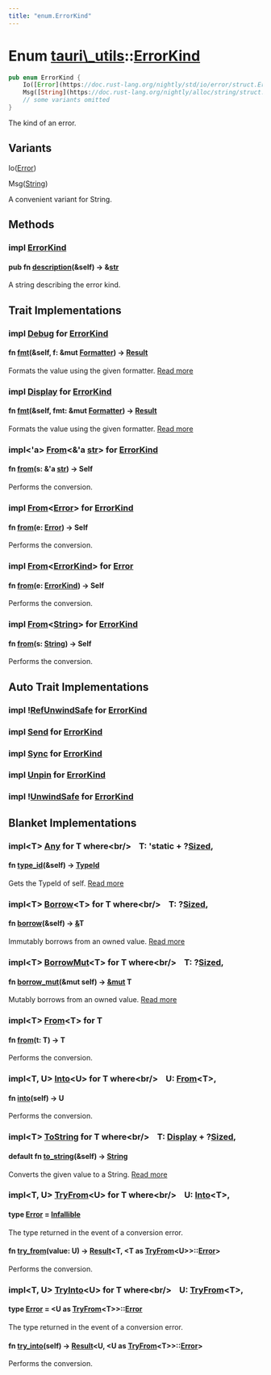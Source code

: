 ```yaml
---
title: "enum.ErrorKind"
---
```


Enum [tauri\\\_utils](/docs/api/rust/tauri\_utils/index.html)::[ErrorKind](/docs/api/rust/tauri\_utils/)
========================================================================================================

```rust
pub enum ErrorKind {
    Io([Error](https://doc.rust-lang.org/nightly/std/io/error/struct.Error.html "struct std::io::error::Error")),
    Msg([String](https://doc.rust-lang.org/nightly/alloc/string/struct.String.html "struct alloc::string::String")),
    // some variants omitted
}
```

The kind of an error.

Variants
--------

<span>Io([Error](https://doc.rust-lang.org/nightly/std/io/error/struct.Error.html "struct std::io::error::Error"))</span>

<span>Msg([String](https://doc.rust-lang.org/nightly/alloc/string/struct.String.html "struct alloc::string::String"))</span>

A convenient variant for String.

Methods
-------

### <span>impl [ErrorKind](/docs/api/rust/tauri\_utils/../tauri\_utils/enum.ErrorKind.html "enum tauri\_utils::ErrorKind")</span>

#### <span>pub fn [description](/docs/api/rust/tauri\_utils/about:blank#method.description)(&self) -&gt; &[str](https://doc.rust-lang.org/nightly/std/primitive.str.html)</span>

A string describing the error kind.

Trait Implementations
---------------------

### <span>impl [Debug](https://doc.rust-lang.org/nightly/core/fmt/trait.Debug.html "trait core::fmt::Debug") for [ErrorKind](/docs/api/rust/tauri\_utils/../tauri\_utils/enum.ErrorKind.html "enum tauri\_utils::ErrorKind")</span>

#### <span>fn [fmt](https://doc.rust-lang.org/nightly/core/fmt/trait.Debug.html#tymethod.fmt)(&self, f: &mut [Formatter](https://doc.rust-lang.org/nightly/core/fmt/struct.Formatter.html "struct core::fmt::Formatter")) -&gt; [Result](https://doc.rust-lang.org/nightly/core/fmt/type.Result.html "type core::fmt::Result")</span>

Formats the value using the given formatter. [Read more](https://doc.rust-lang.org/nightly/core/fmt/trait.Debug.html#tymethod.fmt)

### <span>impl [Display](https://doc.rust-lang.org/nightly/core/fmt/trait.Display.html "trait core::fmt::Display") for [ErrorKind](/docs/api/rust/tauri\_utils/../tauri\_utils/enum.ErrorKind.html "enum tauri\_utils::ErrorKind")</span>

#### <span>fn [fmt](https://doc.rust-lang.org/nightly/core/fmt/trait.Display.html#tymethod.fmt)(&self, fmt: &mut [Formatter](https://doc.rust-lang.org/nightly/core/fmt/struct.Formatter.html "struct core::fmt::Formatter")) -&gt; [Result](https://doc.rust-lang.org/nightly/core/fmt/type.Result.html "type core::fmt::Result")</span>

Formats the value using the given formatter. [Read more](https://doc.rust-lang.org/nightly/core/fmt/trait.Display.html#tymethod.fmt)

### <span>impl&lt;'a&gt; [From](https://doc.rust-lang.org/nightly/core/convert/trait.From.html "trait core::convert::From")&lt;&'a [str](https://doc.rust-lang.org/nightly/std/primitive.str.html)&gt; for [ErrorKind](/docs/api/rust/tauri\_utils/../tauri\_utils/enum.ErrorKind.html "enum tauri\_utils::ErrorKind")</span>

#### <span>fn [from](https://doc.rust-lang.org/nightly/core/convert/trait.From.html#tymethod.from)(s: &'a [str](https://doc.rust-lang.org/nightly/std/primitive.str.html)) -&gt; Self</span>

Performs the conversion.

### <span>impl [From](https://doc.rust-lang.org/nightly/core/convert/trait.From.html "trait core::convert::From")&lt;[Error](/docs/api/rust/tauri\_utils/../tauri\_utils/struct.Error.html "struct tauri\_utils::Error")&gt; for [ErrorKind](/docs/api/rust/tauri\_utils/../tauri\_utils/enum.ErrorKind.html "enum tauri\_utils::ErrorKind")</span>

#### <span>fn [from](https://doc.rust-lang.org/nightly/core/convert/trait.From.html#tymethod.from)(e: [Error](/docs/api/rust/tauri\_utils/../tauri\_utils/struct.Error.html "struct tauri\_utils::Error")) -&gt; Self</span>

Performs the conversion.

### <span>impl [From](https://doc.rust-lang.org/nightly/core/convert/trait.From.html "trait core::convert::From")&lt;[ErrorKind](/docs/api/rust/tauri\_utils/../tauri\_utils/enum.ErrorKind.html "enum tauri\_utils::ErrorKind")&gt; for [Error](/docs/api/rust/tauri\_utils/../tauri\_utils/struct.Error.html "struct tauri\_utils::Error")</span>

#### <span>fn [from](https://doc.rust-lang.org/nightly/core/convert/trait.From.html#tymethod.from)(e: [ErrorKind](/docs/api/rust/tauri\_utils/../tauri\_utils/enum.ErrorKind.html "enum tauri\_utils::ErrorKind")) -&gt; Self</span>

Performs the conversion.

### <span>impl [From](https://doc.rust-lang.org/nightly/core/convert/trait.From.html "trait core::convert::From")&lt;[String](https://doc.rust-lang.org/nightly/alloc/string/struct.String.html "struct alloc::string::String")&gt; for [ErrorKind](/docs/api/rust/tauri\_utils/../tauri\_utils/enum.ErrorKind.html "enum tauri\_utils::ErrorKind")</span>

#### <span>fn [from](https://doc.rust-lang.org/nightly/core/convert/trait.From.html#tymethod.from)(s: [String](https://doc.rust-lang.org/nightly/alloc/string/struct.String.html "struct alloc::string::String")) -&gt; Self</span>

Performs the conversion.

Auto Trait Implementations
--------------------------

### <span>impl 	&#33;[RefUnwindSafe](https://doc.rust-lang.org/nightly/std/panic/trait.RefUnwindSafe.html "trait std::panic::RefUnwindSafe") for [ErrorKind](/docs/api/rust/tauri\_utils/../tauri\_utils/enum.ErrorKind.html "enum tauri\_utils::ErrorKind")</span>

### <span>impl [Send](https://doc.rust-lang.org/nightly/core/marker/trait.Send.html "trait core::marker::Send") for [ErrorKind](/docs/api/rust/tauri\_utils/../tauri\_utils/enum.ErrorKind.html "enum tauri\_utils::ErrorKind")</span>

### <span>impl [Sync](https://doc.rust-lang.org/nightly/core/marker/trait.Sync.html "trait core::marker::Sync") for [ErrorKind](/docs/api/rust/tauri\_utils/../tauri\_utils/enum.ErrorKind.html "enum tauri\_utils::ErrorKind")</span>

### <span>impl [Unpin](https://doc.rust-lang.org/nightly/core/marker/trait.Unpin.html "trait core::marker::Unpin") for [ErrorKind](/docs/api/rust/tauri\_utils/../tauri\_utils/enum.ErrorKind.html "enum tauri\_utils::ErrorKind")</span>

### <span>impl 	&#33;[UnwindSafe](https://doc.rust-lang.org/nightly/std/panic/trait.UnwindSafe.html "trait std::panic::UnwindSafe") for [ErrorKind](/docs/api/rust/tauri\_utils/../tauri\_utils/enum.ErrorKind.html "enum tauri\_utils::ErrorKind")</span>

Blanket Implementations
-----------------------

### <span>impl&lt;T&gt; [Any](https://doc.rust-lang.org/nightly/core/any/trait.Any.html "trait core::any::Any") for T where&lt;br/&gt;    T: 'static + ?[Sized](https://doc.rust-lang.org/nightly/core/marker/trait.Sized.html "trait core::marker::Sized"),</span> 

#### <span>fn [type\_id](https://doc.rust-lang.org/nightly/core/any/trait.Any.html#tymethod.type\_id)(&self) -&gt; [TypeId](https://doc.rust-lang.org/nightly/core/any/struct.TypeId.html "struct core::any::TypeId")</span>

Gets the <span>TypeId</span> of <span>self</span>. [Read more](https://doc.rust-lang.org/nightly/core/any/trait.Any.html#tymethod.type\_id)

### <span>impl&lt;T&gt; [Borrow](https://doc.rust-lang.org/nightly/core/borrow/trait.Borrow.html "trait core::borrow::Borrow")&lt;T&gt; for T where&lt;br/&gt;    T: ?[Sized](https://doc.rust-lang.org/nightly/core/marker/trait.Sized.html "trait core::marker::Sized"),</span> 

#### <span>fn [borrow](https://doc.rust-lang.org/nightly/core/borrow/trait.Borrow.html#tymethod.borrow)(&self) -&gt; [&](https://doc.rust-lang.org/nightly/std/primitive.reference.html)T</span>

Immutably borrows from an owned value. [Read more](https://doc.rust-lang.org/nightly/core/borrow/trait.Borrow.html#tymethod.borrow)

### <span>impl&lt;T&gt; [BorrowMut](https://doc.rust-lang.org/nightly/core/borrow/trait.BorrowMut.html "trait core::borrow::BorrowMut")&lt;T&gt; for T where&lt;br/&gt;    T: ?[Sized](https://doc.rust-lang.org/nightly/core/marker/trait.Sized.html "trait core::marker::Sized"),</span> 

#### <span>fn [borrow\_mut](https://doc.rust-lang.org/nightly/core/borrow/trait.BorrowMut.html#tymethod.borrow\_mut)(&mut self) -&gt; [&mut](https://doc.rust-lang.org/nightly/std/primitive.reference.html) T</span>

Mutably borrows from an owned value. [Read more](https://doc.rust-lang.org/nightly/core/borrow/trait.BorrowMut.html#tymethod.borrow\_mut)

### <span>impl&lt;T&gt; [From](https://doc.rust-lang.org/nightly/core/convert/trait.From.html "trait core::convert::From")&lt;T&gt; for T</span>

#### <span>fn [from](https://doc.rust-lang.org/nightly/core/convert/trait.From.html#tymethod.from)(t: T) -&gt; T</span>

Performs the conversion.

### <span>impl&lt;T, U&gt; [Into](https://doc.rust-lang.org/nightly/core/convert/trait.Into.html "trait core::convert::Into")&lt;U&gt; for T where&lt;br/&gt;    U: [From](https://doc.rust-lang.org/nightly/core/convert/trait.From.html "trait core::convert::From")&lt;T&gt;,</span> 

#### <span>fn [into](https://doc.rust-lang.org/nightly/core/convert/trait.Into.html#tymethod.into)(self) -&gt; U</span>

Performs the conversion.

### <span>impl&lt;T&gt; [ToString](https://doc.rust-lang.org/nightly/alloc/string/trait.ToString.html "trait alloc::string::ToString") for T where&lt;br/&gt;    T: [Display](https://doc.rust-lang.org/nightly/core/fmt/trait.Display.html "trait core::fmt::Display") + ?[Sized](https://doc.rust-lang.org/nightly/core/marker/trait.Sized.html "trait core::marker::Sized"),</span> 

#### <span>default fn [to\_string](https://doc.rust-lang.org/nightly/alloc/string/trait.ToString.html#tymethod.to\_string)(&self) -&gt; [String](https://doc.rust-lang.org/nightly/alloc/string/struct.String.html "struct alloc::string::String")</span>

Converts the given value to a <span>String</span>. [Read more](https://doc.rust-lang.org/nightly/alloc/string/trait.ToString.html#tymethod.to\_string)

### <span>impl&lt;T, U&gt; [TryFrom](https://doc.rust-lang.org/nightly/core/convert/trait.TryFrom.html "trait core::convert::TryFrom")&lt;U&gt; for T where&lt;br/&gt;    U: [Into](https://doc.rust-lang.org/nightly/core/convert/trait.Into.html "trait core::convert::Into")&lt;T&gt;,</span> 

#### <span>type [Error](https://doc.rust-lang.org/nightly/core/convert/trait.TryFrom.html#associatedtype.Error) = [Infallible](https://doc.rust-lang.org/nightly/core/convert/enum.Infallible.html "enum core::convert::Infallible")</span>

The type returned in the event of a conversion error.

#### <span>fn [try\_from](https://doc.rust-lang.org/nightly/core/convert/trait.TryFrom.html#tymethod.try\_from)(value: U) -&gt; [Result](https://doc.rust-lang.org/nightly/core/result/enum.Result.html "enum core::result::Result")&lt;T, &lt;T as [TryFrom](https://doc.rust-lang.org/nightly/core/convert/trait.TryFrom.html "trait core::convert::TryFrom")&lt;U&gt;&gt;::[Error](https://doc.rust-lang.org/nightly/core/convert/trait.TryFrom.html#associatedtype.Error "type core::convert::TryFrom::Error")&gt;</span>

Performs the conversion.

### <span>impl&lt;T, U&gt; [TryInto](https://doc.rust-lang.org/nightly/core/convert/trait.TryInto.html "trait core::convert::TryInto")&lt;U&gt; for T where&lt;br/&gt;    U: [TryFrom](https://doc.rust-lang.org/nightly/core/convert/trait.TryFrom.html "trait core::convert::TryFrom")&lt;T&gt;,</span> 

#### <span>type [Error](https://doc.rust-lang.org/nightly/core/convert/trait.TryInto.html#associatedtype.Error) = &lt;U as [TryFrom](https://doc.rust-lang.org/nightly/core/convert/trait.TryFrom.html "trait core::convert::TryFrom")&lt;T&gt;&gt;::[Error](https://doc.rust-lang.org/nightly/core/convert/trait.TryFrom.html#associatedtype.Error "type core::convert::TryFrom::Error")</span>

The type returned in the event of a conversion error.

#### <span>fn [try\_into](https://doc.rust-lang.org/nightly/core/convert/trait.TryInto.html#tymethod.try\_into)(self) -&gt; [Result](https://doc.rust-lang.org/nightly/core/result/enum.Result.html "enum core::result::Result")&lt;U, &lt;U as [TryFrom](https://doc.rust-lang.org/nightly/core/convert/trait.TryFrom.html "trait core::convert::TryFrom")&lt;T&gt;&gt;::[Error](https://doc.rust-lang.org/nightly/core/convert/trait.TryFrom.html#associatedtype.Error "type core::convert::TryFrom::Error")&gt;</span>

Performs the conversion.
      